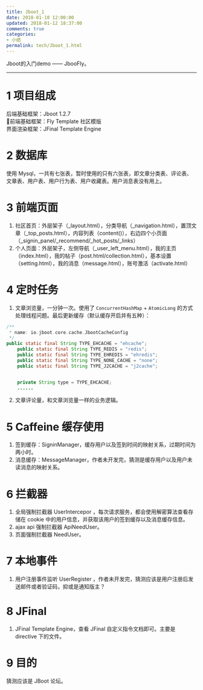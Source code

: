 ```yaml
---
title: Jboot_1
date: 2018-01-10 12:00:00
updated: 2018-01-12 18:37:00
comments: true
categories: 
- 小结
permalink: tech/Jboot_1.html    
---
```


Jboot的入门demo —— JbooFly。

---

# 1 项目组成

后端基础框架：Jboot 1.2.7  
前端基础框架：Fly Template 社区模版  
界面渲染框架：JFinal Template Engine

# 2 数据库

使用 Mysql，一共有七张表，暂时使用的只有六张表，即文章分类表、评论表、文章表、用户表、用户行为表、用户收藏表。用户消息表没有用上。

# 3 前端页面

 1. 社区首页：外层架子（_layout.html），分类导航（_navigation.html），置顶文章（_top_posts.html），内容列表（content()），右边四个小页面（_signin_panel/_recommend/_hot_posts/_links）
2. 个人页面：外层架子，左侧导航（_user_left_menu.html），我的主页（index.html），我的帖子（post.html/collection.html），基本设置（setting.html），我的消息（message.html），账号激活（activate.html）

# 4 定时任务

1. 文章浏览量，一分钟一次。使用了 `ConcurrentHashMap` + `AtomicLong` 的方式处理线程问题。最后更新缓存（默认缓存开启并有五种）：  
```java
/**
 * name: io.jboot.core.cache.JbootCacheConfig
 */
public static final String TYPE_EHCACHE = "ehcache";
    public static final String TYPE_REDIS = "redis";
    public static final String TYPE_EHREDIS = "ehredis";
    public static final String TYPE_NONE_CACHE = "none";
    public static final String TYPE_J2CACHE = "j2cache";


    private String type = TYPE_EHCACHE;
    ......
```
2. 文章评论量，和文章浏览量一样的业务逻辑。

# 5 Caffeine 缓存使用

1. 签到缓存：SigninManager，缓存用户以及签到时间的映射关系，过期时间为两小时。
2. 消息缓存：MessageManager，作者未开发完，猜测是缓存用户以及用户未读消息的映射关系。

# 6 拦截器

1. 全局强制拦截器 UserIntercepor ，每次请求服务，都会使用解密算法查看存储在 cookie 中的用户信息，并获取该用户的签到缓存以及消息缓存信息。
2. ajax api 强制拦截器 ApiNeedUser。
3. 页面强制拦截器 NeedUser。

# 7 本地事件

1. 用户注册事件监听 UserRegister ，作者未开发完，猜测应该是用户注册后发送邮件或者验证码，抑或是通知版主？

# 8 JFinal 

1. JFinal Template Engine，查看 JFinal 自定义指令文档即可。主要是 directive 下的文件。

# 9 目的

猜测应该是 JBoot 论坛。


